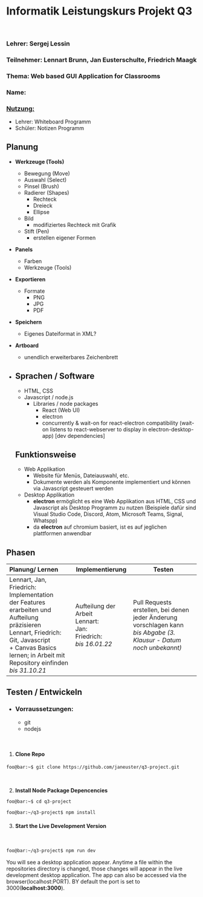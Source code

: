 # Informatik Leistungskurs Projekt Q3

<br>

### Lehrer: Sergej Lessin

### Teilnehmer: Lennart Brunn, Jan Eusterschulte, Friedrich Maagk

### Thema: Web based GUI Application for Classrooms

### Name: 

### <u>Nutzung:</u> 

- Lehrer: Whiteboard Programm
- Schüler: Notizen Programm



## Planung

- **Werkzeuge (Tools)**
  - Bewegung (Move)
  - Auswahl (Select)
  - Pinsel (Brush)
  - Radierer (Shapes)
    - Rechteck
    - Dreieck
    - Ellipse
  - Bild
    - modifiziertes Rechteck mit Grafik
  - Stift (Pen)
    - erstellen eigener Formen  
- **Panels**
  - Farben
  - Werkzeuge (Tools)
- **Exportieren**
  - Formate
    - PNG
    - JPG
    - PDF
- **Speichern**
  - Eigenes Dateiformat in XML?
- **Artboard**
  - unendlich erweiterbares Zeichenbrett




- ## Sprachen / Software
    - HTML, CSS
    - Javascript / node.js
        - Libraries / node packages
            - React (Web UI)
            - electron
            - concurrently & wait-on for react-electron compatibility (wait-on listens to react-webserver to display in electron-desktop-app) [dev dependencies]

    

    ## Funktionsweise 

    - Web Applikation
        - Website für Menüs, Dateiauswahl, etc.
        - Dokumente werden als <Canvas/> Komponente implementiert und können via Javascript gesteuert werden
    - Desktop Applikation
        - **electron** ermöglicht es eine Web Applikation aus HTML, CSS und Javascript als Desktop Programm zu nutzen (Beispiele dafür sind Visual Studio Code, Discord, Atom, Microsoft Teams, Signal, Whatspp)
        - da **electron** auf chromium basiert, ist es auf jeglichen plattformen anwendbar

## Phasen

| Planung/ Lernen                                              | Implementierung                                              | Testen                                                       |
| :----------------------------------------------------------- | ------------------------------------------------------------ | ------------------------------------------------------------ |
| Lennart, Jan, Friedrich: Implementation <br />der Features erarbeiten und Aufteilung präzisieren<br />Lennart, Friedrich: Git, Javascript <br />+ Canvas Basics lernen; in Arbeit mit <br />Repository einfinden<br />*bis 31.10.21* | Aufteilung der Arbeit<br />Lennart: <br />Jan:<br />Friedrich:<br />*bis 16.01.22* | Pull Requests erstellen, bei denen jeder Änderung vorschlagen kann<br />*bis Abgabe (3. Klausur - Datum noch unbekannt)* |





## Testen / Entwickeln

- ### Vorraussetzungen:
	- git
	- nodejs

<br/>

1. #### **Clone Repo**
```bash
foo@bar:~$ git clone https://github.com/janeuster/q3-project.git
```

<br/>

2. **Install Node Package Depencencies** 

```bash
foo@bar:~$ cd q3-project
```



```bash
foo@bar:~/q3-project$ npm install
```
3. #### **Start the Live Development Version**

<br/>

```bash
foo@bar:~/q3-project$ npm run dev
```
You will see a desktop application appear. Anytime a file within the repositories directory is changed, those changes will appear in the live development desktop application.
The app can also be accessed via the browser(localhost:PORT). BY default the port is set to 3000(**localhost:3000**).
